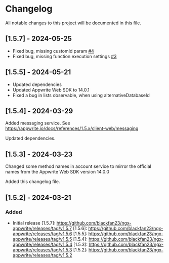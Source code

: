 # Changelog

All notable changes to this project will be documented in this file.

## [1.5.7] - 2024-05-25

- Fixed bug, missing customId param [#4](https://github.com/blackfan23/ngx-appwrite/issues/4#issue-2313805238)
- Fixed bug, missing function execution settings [#3](https://github.com/blackfan23/ngx-appwrite/issues/3#issue-2313780308)

## [1.5.5] - 2024-05-21

- Updated dependencies
- Updated Appwrite Web SDK to 14.0.1
- Fixed a bug in lists observable, when using alternativeDatabaseId

## [1.5.4] - 2024-03-29

Added messaging service. See https://appwrite.io/docs/references/1.5.x/client-web/messaging

Updated dependencies.

## [1.5.3] - 2024-03-23

Changed some method names in account service to mirror the official names from the Appwrite Web SDK version 14.0.0

Added this changelog file.

## [1.5.2] - 2024-03-21

### Added

- Initial release
  [1.5.7]: https://github.com/blackfan23/ngx-appwrite/releases/tag/v1.5.7
  [1.5.6]: https://github.com/blackfan23/ngx-appwrite/releases/tag/v1.5.6
  [1.5.5]: https://github.com/blackfan23/ngx-appwrite/releases/tag/v1.5.5
  [1.5.4]: https://github.com/blackfan23/ngx-appwrite/releases/tag/v1.5.4
  [1.5.3]: https://github.com/blackfan23/ngx-appwrite/releases/tag/v1.5.3
  [1.5.2]: https://github.com/blackfan23/ngx-appwrite/releases/tag/v1.5.2
